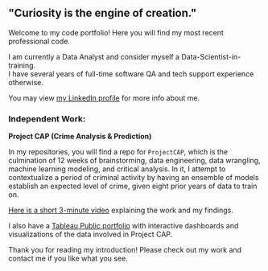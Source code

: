 ## "Curiosity is the engine of creation."

Welcome to my code portfolio! Here you will find my most recent professional code.

I am currently a Data Analyst and consider myself a Data-Scientist-in-training.  
I have several years of full-time software QA and tech support experience otherwise.

You may view [my LinkedIn profile](https://www.linkedin.com/in/frankserafine/) for more info about me.

### Independent Work:

__Project CAP (Crime Analysis & Prediction)__

In my repositories, you will find a repo for `ProjectCAP`, which is the culmination of 12 weeks of brainstorming, data engineering, data wrangling, machine learning modeling, and critical analysis. In it, I attempt to contextualize a period of criminal activity by having an ensemble of models establish an expected level of crime, given eight prior years of data to train on.

[Here is a short 3-minute video](https://www.loom.com/share/ac4fc299da284e97834777db89726429) explaining the work and my findings.

I also have a [Tableau Public portfolio](https://public.tableau.com/app/profile/frank.serafine) with interactive dashboards and visualizations of the data involved in Project CAP. 

Thank you for reading my introduction! Please check out my work and contact me if you like what you see.
